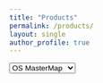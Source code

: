 ```yaml
---
title: "Products"
permalink: /products/
layout: single
author_profile: true
---
```



<!-- Latest compiled and minified CSS -->
<link rel="stylesheet" href="https://cdnjs.cloudflare.com/ajax/libs/bootstrap-select/1.13.2/css/bootstrap-select.min.css">


<select class="selectpicker">
  <option>OS MasterMap</option>
  <option>OS Greenspace</option>
  <option>OS Topography</option>
</select>



